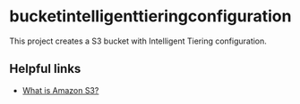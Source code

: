 # bucketintelligenttieringconfiguration

This project creates a S3 bucket with Intelligent Tiering configuration.

## Helpful links

- [What is Amazon S3?][1]

[1]: https://docs.aws.amazon.com/AmazonS3/latest/userguide/Welcome.html